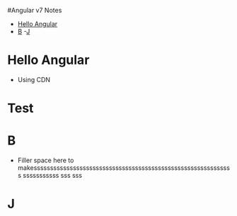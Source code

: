 #Angular v7 Notes
<!-- TOC -->
- [Hello Angular](#hello-angular)
- [B](#b)
-[J](#j)
<!-- /TOC -->
# Hello Angular
- Using CDN
# Test
# B
* Filler space here to makesssssssssssssssssssssssssssssssssssssssssssssssssssssssssssss
sssssssssss
sss
sss
# J


